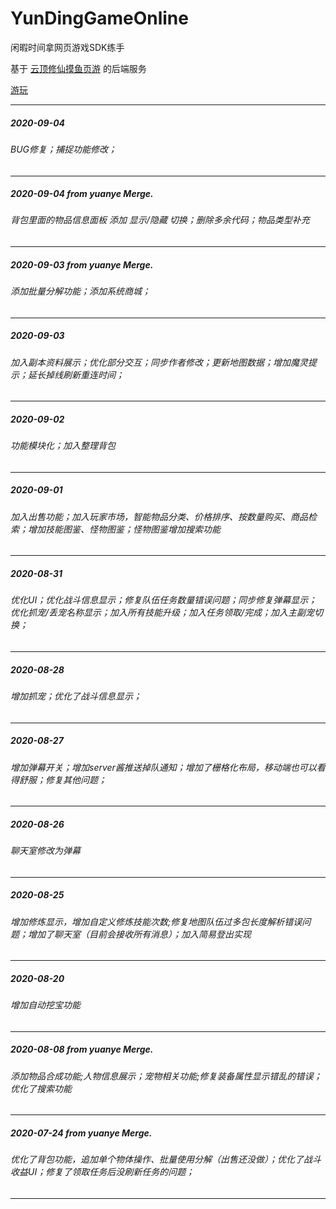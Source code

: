 # YunDingGameOnline
闲暇时间拿网页游戏SDK练手

基于 [云顶修仙摸鱼页游](http://yundingxx.com:8888/) 的后端服务

[游玩](http://yundingxx.kidsongs.top)

---

##### 2020-09-04
###### BUG修复；捕捉功能修改；
---
##### 2020-09-04 from yuanye Merge.
###### 背包里面的物品信息面板 添加 显示/隐藏 切换；删除多余代码；物品类型补充
---
##### 2020-09-03 from yuanye Merge.
###### 添加批量分解功能；添加系统商城；
---
##### 2020-09-03
###### 加入副本资料展示；优化部分交互；同步作者修改；更新地图数据；增加魔灵提示；延长掉线刷新重连时间；
---
##### 2020-09-02
###### 功能模块化；加入整理背包
---
##### 2020-09-01
###### 加入出售功能；加入玩家市场，智能物品分类、价格排序、按数量购买、商品检索；增加技能图鉴、怪物图鉴；怪物图鉴增加搜索功能
---
##### 2020-08-31
###### 优化UI；优化战斗信息显示；修复队伍任务数量错误问题；同步修复弹幕显示；优化抓宠/丢宠名称显示；加入所有技能升级；加入任务领取/完成；加入主副宠切换；
---
##### 2020-08-28
###### 增加抓宠；优化了战斗信息显示；
---
##### 2020-08-27
###### 增加弹幕开关；增加server酱推送掉队通知；增加了栅格化布局，移动端也可以看得舒服；修复其他问题；
---
##### 2020-08-26
###### 聊天室修改为弹幕
---
##### 2020-08-25
###### 增加修炼显示，增加自定义修炼技能次数;修复地图队伍过多包长度解析错误问题；增加了聊天室（目前会接收所有消息）；加入简易登出实现
---
##### 2020-08-20
###### 增加自动挖宝功能
---
##### 2020-08-08 from yuanye Merge.
###### 添加物品合成功能;人物信息展示；宠物相关功能;修复装备属性显示错乱的错误；优化了搜索功能
---
##### 2020-07-24 from yuanye Merge.
###### 优化了背包功能，追加单个物体操作、批量使用分解（出售还没做）；优化了战斗收益UI；修复了领取任务后没刷新任务的问题；
---

